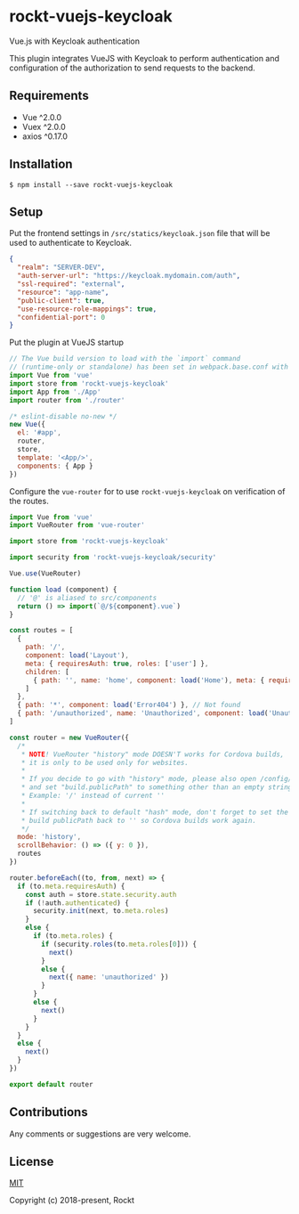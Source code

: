 rockt-vuejs-keycloak
=============================================================
Vue.js with Keycloak authentication

This plugin integrates VueJS with Keycloak to perform authentication and configuration of the authorization to send requests to the backend.

Requirements
-------------------------------------------------------------
* Vue ^2.0.0
* Vuex ^2.0.0
* axios ^0.17.0

Installation
-------------------------------------------------------------
```$ npm install --save rockt-vuejs-keycloak```

Setup
-------------------------------------------------------------
Put the frontend settings in ```/src/statics/keycloak.json``` file that will be used to authenticate to Keycloak.
```json
{
  "realm": "SERVER-DEV",
  "auth-server-url": "https://keycloak.mydomain.com/auth",
  "ssl-required": "external",
  "resource": "app-name",
  "public-client": true,
  "use-resource-role-mappings": true,
  "confidential-port": 0
}
```

Put the plugin at VueJS startup

```javascript
// The Vue build version to load with the `import` command
// (runtime-only or standalone) has been set in webpack.base.conf with an alias.
import Vue from 'vue'
import store from 'rockt-vuejs-keycloak'
import App from './App'
import router from './router'

/* eslint-disable no-new */
new Vue({
  el: '#app',  
  router,
  store,
  template: '<App/>',
  components: { App }
})

```

Configure the ```vue-router``` for to use ```rockt-vuejs-keycloak``` on verification of the routes.
```javascript
import Vue from 'vue'
import VueRouter from 'vue-router'

import store from 'rockt-vuejs-keycloak'

import security from 'rockt-vuejs-keycloak/security'

Vue.use(VueRouter)

function load (component) {
  // '@' is aliased to src/components
  return () => import(`@/${component}.vue`)
}

const routes = [
  {
    path: '/',
    component: load('Layout'),
    meta: { requiresAuth: true, roles: ['user'] },
    children: [
      { path: '', name: 'home', component: load('Home'), meta: { requiresAuth: true, roles: ['user'] } }      
    ]
  },  
  { path: '*', component: load('Error404') }, // Not found
  { path: '/unauthorized', name: 'Unauthorized', component: load('Unauthorized') } // Unauthorized
]

const router = new VueRouter({
  /*
   * NOTE! VueRouter "history" mode DOESN'T works for Cordova builds,
   * it is only to be used only for websites.
   *
   * If you decide to go with "history" mode, please also open /config/index.js
   * and set "build.publicPath" to something other than an empty string.
   * Example: '/' instead of current ''
   *
   * If switching back to default "hash" mode, don't forget to set the
   * build publicPath back to '' so Cordova builds work again.
   */
  mode: 'history',
  scrollBehavior: () => ({ y: 0 }),
  routes
})

router.beforeEach((to, from, next) => {
  if (to.meta.requiresAuth) {
    const auth = store.state.security.auth
    if (!auth.authenticated) {
      security.init(next, to.meta.roles)
    }
    else {
      if (to.meta.roles) {
        if (security.roles(to.meta.roles[0])) {
          next()
        }
        else {
          next({ name: 'unauthorized' })
        }
      }
      else {
        next()
      }
    }
  }
  else {
    next()
  }
})

export default router
```

Contributions
-----------------------------------------------------------
Any comments or suggestions are very welcome.

## License

[MIT](http://opensource.org/licenses/MIT)

Copyright (c) 2018-present, Rockt
